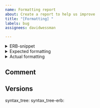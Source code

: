 ```yaml
---
name: Formatting report
about: Create a report to help us improve
title: "[Formatting] "
labels: bug
assignees: davidwessman

---
```


<details>
  <summary>ERB-snippet</summary>

  ```html
  <% code %>
  ```
</details>

<details>
  <summary>Expected formatting</summary>

  ```html
  <% code %>
  ```
</details>
<details>
  <summary>Actual formatting</summary>

  ```html
  <% code %>
  ```
</details>

## Comment

## Versions
syntax_tree: 
syntax_tree-erb:
